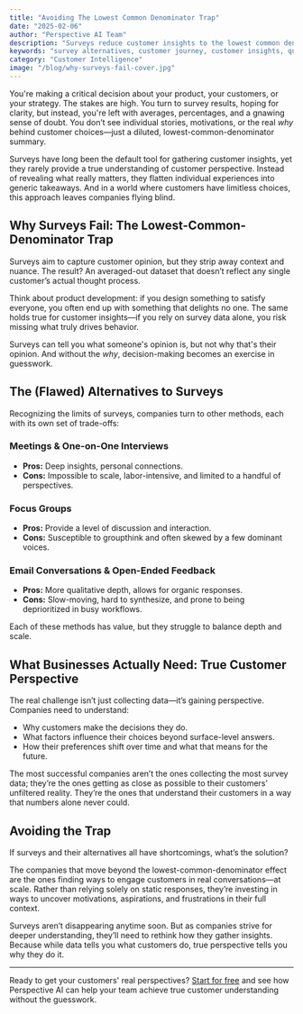 ```yaml
---
title: "Avoiding The Lowest Common Denominator Trap"
date: "2025-02-06"
author: "Perspective AI Team"
description: "Surveys reduce customer insights to the lowest common denominator, stripping away context and depth. Discover why companies that rely on surveys may be missing the full picture."
keywords: "survey alternatives, customer journey, customer insights, qualitative research, customer understanding, decision-making"
category: "Customer Intelligence"
image: "/blog/why-surveys-fail-cover.jpg"
---
```


You're making a critical decision about your product, your customers, or your strategy. The stakes are high. You turn to survey results, hoping for clarity, but instead, you're left with averages, percentages, and a gnawing sense of doubt. You don’t see individual stories, motivations, or the real *why* behind customer choices—just a diluted, lowest-common-denominator summary. 

Surveys have long been the default tool for gathering customer insights, yet they rarely provide a true understanding of customer perspective. Instead of revealing what really matters, they flatten individual experiences into generic takeaways. And in a world where customers have limitless choices, this approach leaves companies flying blind.

## Why Surveys Fail: The Lowest-Common-Denominator Trap

Surveys aim to capture customer opinion, but they strip away context and nuance. The result? An averaged-out dataset that doesn’t reflect any single customer’s actual thought process. 

Think about product development: if you design something to satisfy everyone, you often end up with something that delights no one. The same holds true for customer insights—if you rely on survey data alone, you risk missing what truly drives behavior.

Surveys can tell you what someone's opinion is, but not why that's their opinion. And without the *why*, decision-making becomes an exercise in guesswork.

## The (Flawed) Alternatives to Surveys

Recognizing the limits of surveys, companies turn to other methods, each with its own set of trade-offs:

### **Meetings & One-on-One Interviews**
- **Pros:** Deep insights, personal connections.
- **Cons:** Impossible to scale, labor-intensive, and limited to a handful of perspectives.

### **Focus Groups**
- **Pros:** Provide a level of discussion and interaction.
- **Cons:** Susceptible to groupthink and often skewed by a few dominant voices.

### **Email Conversations & Open-Ended Feedback**
- **Pros:** More qualitative depth, allows for organic responses.
- **Cons:** Slow-moving, hard to synthesize, and prone to being deprioritized in busy workflows.

Each of these methods has value, but they struggle to balance depth and scale. 

## What Businesses Actually Need: True Customer Perspective

The real challenge isn’t just collecting data—it’s gaining perspective. Companies need to understand:
- Why customers make the decisions they do.
- What factors influence their choices beyond surface-level answers.
- How their preferences shift over time and what that means for the future.

The most successful companies aren’t the ones collecting the most survey data; they’re the ones getting as close as possible to their customers’ unfiltered reality. They’re the ones that understand their customers in a way that numbers alone never could.

## Avoiding the Trap

If surveys and their alternatives all have shortcomings, what’s the solution?

The companies that move beyond the lowest-common-denominator effect are the ones finding ways to engage customers in real conversations—at scale. Rather than relying solely on static responses, they’re investing in ways to uncover motivations, aspirations, and frustrations in their full context.

Surveys aren’t disappearing anytime soon. But as companies strive for deeper understanding, they’ll need to rethink how they gather insights. Because while data tells you what customers do, true perspective tells you why they do it.

---

Ready to get your customers' real perspectives? [Start for free](https://getperspective.ai/signup) and see how Perspective AI can help your team achieve true customer understanding without the guesswork.
